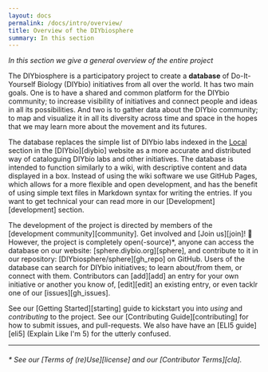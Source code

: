 ```yaml
---
layout: docs
permalink: /docs/intro/overview/
title: Overview of the DIYbiosphere
summary: In this section
---
```


_In this section we give a general overview of the entire project_

The DIYbiosphere is a participatory project to create a **database** of Do-It-Yourself Biology (DIYbio) initiatives from all over the world. It has two main goals. One is to have a shared and common platform for the DIYbio community; to increase visibility of initiatives and connect people and ideas in all its possibilities. And two is to gather data about the DIYbio community; to map and visualize it in all its diversity across time and space in the hopes that we may learn more about the movement and its futures.

The database replaces the simple list of DIYbio labs indexed in the [Local] section in the [DIYbio][diybio] website as a more accurate and distributed way of cataloguing DIYbio labs and other initiatives. The database is intended to function similarly to a wiki, with descriptive content and data displayed in a box. Instead of using the wiki software we use GitHub Pages, which allows for a more flexible and open development, and has the benefit of using simple text files in Markdown syntax for writing the entries. If you want to get technical your can read more in our [Development][development] section.

The development of the project is directed by members of the [development community][community]. Get involved and [Join us][join]! :dancers: However, the project is completely open(-source)\*, anyone can access the database on our website: [sphere.diybio.org][sphere], and contribute to it in our repository: [DIYbiosphere/sphere][gh_repo] on GitHub. Users of the database can search for DIYbio initiatives; to learn about/from them, or connect with them. Contributors can [add][add] an entry for your own initiative or another you know of, [edit][edit] an existing entry, or even tacklr one of our [issues][gh_issues].

See our [Getting Started][starting] guide to kickstart you into _using_ and _contributing_ to the project. See our [Contributing Guide][contributing] for how to submit issues, and pull-requests. We also have have an [ELI5 guide][eli5] (Explain Like I'm 5) for the utterly confused.

---

###### \* See our [Terms of (re)Use][license] and our [Contributor Terms][cla].

[Local]: https://diybio.org/local/ "Go to the local list of DIYbio.org"
